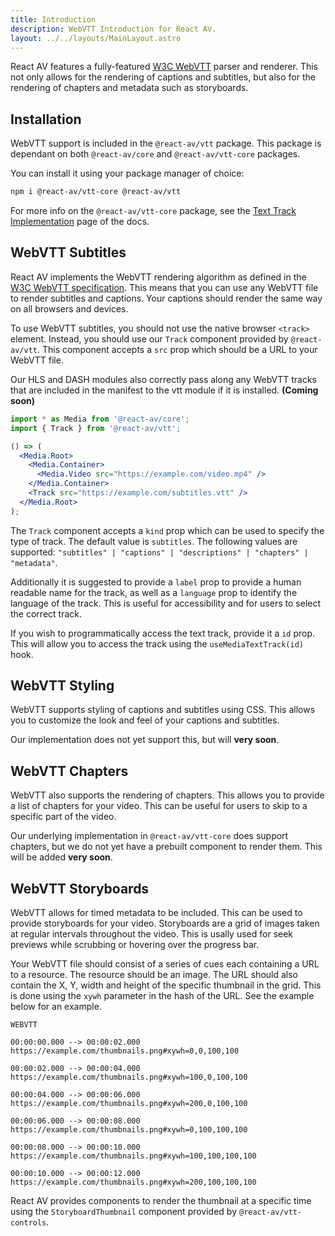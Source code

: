 ```yaml
---
title: Introduction
description: WebVTT Introduction for React AV.
layout: ../../layouts/MainLayout.astro
---
```


React AV features a fully-featured <!-- TODO: and spec compliant --> [W3C WebVTT](https://www.w3.org/TR/webvtt1/) parser and renderer. This not only allows for the rendering of captions and subtitles, but also for the rendering of chapters and metadata such as storyboards.

## Installation

WebVTT support is included in the `@react-av/vtt` package. This package is dependant on both `@react-av/core` and `@react-av/vtt-core` packages.

You can install it using your package manager of choice:

```bash
npm i @react-av/vtt-core @react-av/vtt
```

For more info on the `@react-av/vtt-core` package, see the [Text Track Implementation](/en/webvtt) page of the docs.

## WebVTT Subtitles

React AV implements the WebVTT rendering algorithm as defined in the [W3C WebVTT specification](https://www.w3.org/TR/webvtt1/). This means that you can use any WebVTT file to render subtitles and captions. Your captions should render the same way on all browsers and devices.

To use WebVTT subtitles, you should not use the native browser `<track>` element. Instead, you should use our `Track` component provided by `@react-av/vtt`. This component accepts a `src` prop which should be a URL to your WebVTT file.

Our HLS and DASH modules also correctly pass along any WebVTT tracks that are included in the manifest to the vtt module if it is installed. **(Coming soon)**

```jsx
import * as Media from '@react-av/core';
import { Track } from '@react-av/vtt';

() => (
  <Media.Root>
    <Media.Container>
      <Media.Video src="https://example.com/video.mp4" />
    </Media.Container>
    <Track src="https://example.com/subtitles.vtt" />
  </Media.Root>
);
```

The `Track` component accepts a `kind` prop which can be used to specify the type of track. The default value is `subtitles`. The following values are supported: `"subtitles" | "captions" | "descriptions" | "chapters" | "metadata"`.

<!-- TODO: more detailed props explaination -->

Additionally it is suggested to provide a `label` prop to provide a human readable name for the track, as well as a `language` prop to identify the language of the track. This is useful for accessibility and for users to select the correct track.

If you wish to programmatically access the text track, provide it a `id` prop. This will allow you to access the track using the `useMediaTextTrack(id)` hook.

## WebVTT Styling

WebVTT supports styling of captions and subtitles using CSS. This allows you to customize the look and feel of your captions and subtitles.

Our implementation does not yet support this, but will **very soon**.

## WebVTT Chapters

WebVTT also supports the rendering of chapters. This allows you to provide a list of chapters for your video. This can be useful for users to skip to a specific part of the video.

<!-- TODO: once our chapter support is done, include more docs here -->

Our underlying implementation in `@react-av/vtt-core` does support chapters, but we do not yet have a prebuilt component to render them. This will be added **very soon**.

## WebVTT Storyboards

WebVTT allows for timed metadata to be included. This can be used to provide storyboards for your video. Storyboards are a grid of images taken at regular intervals throughout the video. This is usally used for seek previews while scrubbing or hovering over the progress bar.

Your WebVTT file should consist of a series of cues each containing a URL to a resource. The resource should be an image. The URL should also contain the X, Y, width and height of the specific thumbnail in the grid. This is done using the `xywh` parameter in the hash of the URL. See the example below for an example.

```webvtt
WEBVTT

00:00:00.000 --> 00:00:02.000
https://example.com/thumbnails.png#xywh=0,0,100,100

00:00:02.000 --> 00:00:04.000
https://example.com/thumbnails.png#xywh=100,0,100,100

00:00:04.000 --> 00:00:06.000
https://example.com/thumbnails.png#xywh=200,0,100,100

00:00:06.000 --> 00:00:08.000
https://example.com/thumbnails.png#xywh=0,100,100,100

00:00:08.000 --> 00:00:10.000
https://example.com/thumbnails.png#xywh=100,100,100,100

00:00:10.000 --> 00:00:12.000
https://example.com/thumbnails.png#xywh=200,100,100,100
```

React AV provides components to render the thumbnail at a specific time using the `StoryboardThumbnail` component provided by `@react-av/vtt-controls`.
